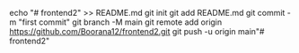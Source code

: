 echo "# frontend2" >> README.md
git init
git add README.md
git commit -m "first commit"
git branch -M main
git remote add origin https://github.com/Boorana12/frontend2.git
git push -u origin main"# frontend2" 
